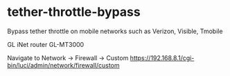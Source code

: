 # tether-throttle-bypass
Bypass tether throttle on mobile networks such as Verizon, Visible, Tmobile

GL iNet router
GL-MT3000

Navigate to Network -> Firewall -> Custom
https://192.168.8.1/cgi-bin/luci/admin/network/firewall/custom
